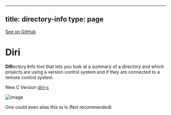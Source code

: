 
---
title: directory-info
type: page
---

[See on GitHub](https://github.com/jakeroggenbuck/directory-info/)

# Diri
**DIR**ectory **I**nfo tool that lets you look at a summary of a directory and which projects are using a version control system and if they are connected to a remote control system.

New C Version [diri-c](https://github.com/JakeRoggenbuck/diri-c)

![image](https://user-images.githubusercontent.com/35516367/166586249-4622450c-1911-47fc-a4df-535ae4d79366.png)

One could even alias this to ls (Not recommended)
